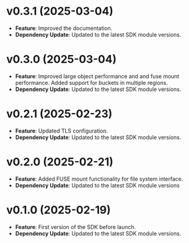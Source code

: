 # v0.3.1 (2025-03-04)

* **Feature**: Improved the documentation. 
* **Dependency Update**: Updated to the latest SDK module versions.

# v0.3.0 (2025-03-04)

* **Feature**: Improved large object performance and and fuse mount performance. Added support for buckets in multiple regions. 
* **Dependency Update**: Updated to the latest SDK module versions.

# v0.2.1 (2025-02-23)

* **Feature**: Updated TLS configuration. 
* **Dependency Update**: Updated to the latest SDK module versions.

# v0.2.0 (2025-02-21)

* **Feature**: Added FUSE mount functionality for file system interface.
* **Dependency Update**: Updated to the latest SDK module versions

# v0.1.0 (2025-02-19)

* **Feature**: First version of the SDK before launch.
* **Dependency Update**: Updated to the latest SDK module versions.